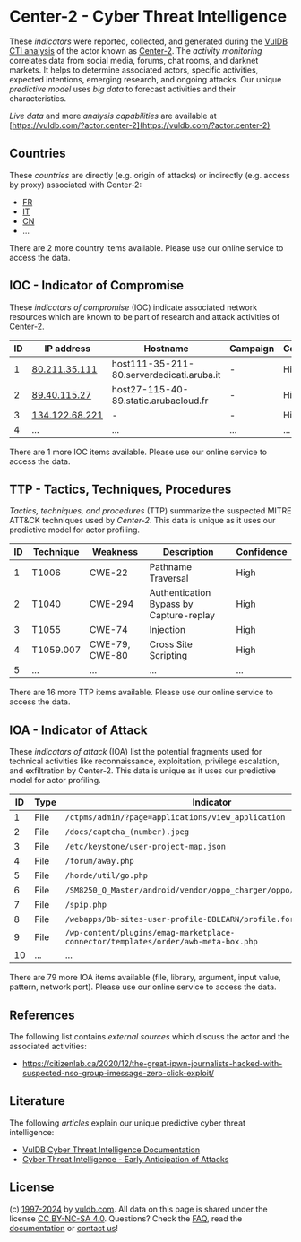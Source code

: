 # Center-2 - Cyber Threat Intelligence

These _indicators_ were reported, collected, and generated during the [VulDB CTI analysis](https://vuldb.com/?kb.cti) of the actor known as [Center-2](https://vuldb.com/?actor.center-2). The _activity monitoring_ correlates data from social media, forums, chat rooms, and darknet markets. It helps to determine associated actors, specific activities, expected intentions, emerging research, and ongoing attacks. Our unique _predictive model_ uses _big data_ to forecast activities and their characteristics.

_Live data_ and more _analysis capabilities_ are available at [https://vuldb.com/?actor.center-2](https://vuldb.com/?actor.center-2)

## Countries

These _countries_ are directly (e.g. origin of attacks) or indirectly (e.g. access by proxy) associated with Center-2:

* [FR](https://vuldb.com/?country.fr)
* [IT](https://vuldb.com/?country.it)
* [CN](https://vuldb.com/?country.cn)
* ...

There are 2 more country items available. Please use our online service to access the data.

## IOC - Indicator of Compromise

These _indicators of compromise_ (IOC) indicate associated network resources which are known to be part of research and attack activities of Center-2.

ID | IP address | Hostname | Campaign | Confidence
-- | ---------- | -------- | -------- | ----------
1 | [80.211.35.111](https://vuldb.com/?ip.80.211.35.111) | host111-35-211-80.serverdedicati.aruba.it | - | High
2 | [89.40.115.27](https://vuldb.com/?ip.89.40.115.27) | host27-115-40-89.static.arubacloud.fr | - | High
3 | [134.122.68.221](https://vuldb.com/?ip.134.122.68.221) | - | - | High
4 | ... | ... | ... | ...

There are 1 more IOC items available. Please use our online service to access the data.

## TTP - Tactics, Techniques, Procedures

_Tactics, techniques, and procedures_ (TTP) summarize the suspected MITRE ATT&CK techniques used by _Center-2_. This data is unique as it uses our predictive model for actor profiling.

ID | Technique | Weakness | Description | Confidence
-- | --------- | -------- | ----------- | ----------
1 | T1006 | CWE-22 | Pathname Traversal | High
2 | T1040 | CWE-294 | Authentication Bypass by Capture-replay | High
3 | T1055 | CWE-74 | Injection | High
4 | T1059.007 | CWE-79, CWE-80 | Cross Site Scripting | High
5 | ... | ... | ... | ...

There are 16 more TTP items available. Please use our online service to access the data.

## IOA - Indicator of Attack

These _indicators of attack_ (IOA) list the potential fragments used for technical activities like reconnaissance, exploitation, privilege escalation, and exfiltration by Center-2. This data is unique as it uses our predictive model for actor profiling.

ID | Type | Indicator | Confidence
-- | ---- | --------- | ----------
1 | File | `/ctpms/admin/?page=applications/view_application` | High
2 | File | `/docs/captcha_(number).jpeg` | High
3 | File | `/etc/keystone/user-project-map.json` | High
4 | File | `/forum/away.php` | High
5 | File | `/horde/util/go.php` | High
6 | File | `/SM8250_Q_Master/android/vendor/oppo_charger/oppo/oppo_charger.c` | High
7 | File | `/spip.php` | Medium
8 | File | `/webapps/Bb-sites-user-profile-BBLEARN/profile.form` | High
9 | File | `/wp-content/plugins/emag-marketplace-connector/templates/order/awb-meta-box.php` | High
10 | ... | ... | ...

There are 79 more IOA items available (file, library, argument, input value, pattern, network port). Please use our online service to access the data.

## References

The following list contains _external sources_ which discuss the actor and the associated activities:

* https://citizenlab.ca/2020/12/the-great-ipwn-journalists-hacked-with-suspected-nso-group-imessage-zero-click-exploit/

## Literature

The following _articles_ explain our unique predictive cyber threat intelligence:

* [VulDB Cyber Threat Intelligence Documentation](https://vuldb.com/?kb.cti)
* [Cyber Threat Intelligence - Early Anticipation of Attacks](https://www.scip.ch/en/?labs.20201022)

## License

(c) [1997-2024](https://vuldb.com/?kb.changelog) by [vuldb.com](https://vuldb.com/?kb.about). All data on this page is shared under the license [CC BY-NC-SA 4.0](https://creativecommons.org/licenses/by-nc-sa/4.0/). Questions? Check the [FAQ](https://vuldb.com/?kb.faq), read the [documentation](https://vuldb.com/?kb) or [contact us](https://vuldb.com/?contact)!
